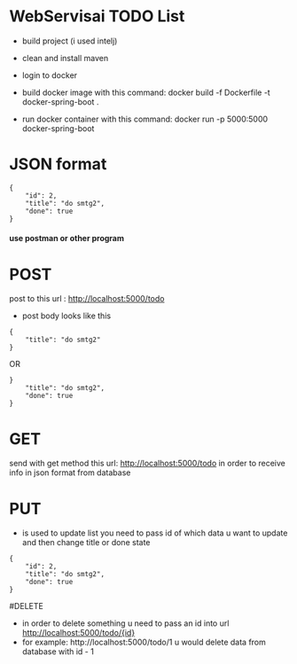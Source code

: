 # WebServisai TODO List

* build project (i used intelj)

* clean and install maven

* login to docker

* build docker image with this command:
docker build -f Dockerfile -t docker-spring-boot .

* run docker container with this command:
docker run -p 5000:5000 docker-spring-boot

# JSON format
```
{
    "id": 2,
    "title": "do smtg2",
    "done": true
}
```
#### use postman or other program 
# POST
post to this url :
[http://localhost:5000/todo](http://localhost:5000/todo)
* post body looks like this
```
{
    "title": "do smtg2"
}
```
OR
```
}
    "title": "do smtg2",
    "done": true
}
```
# GET
send with get method this url:
[http://localhost:5000/todo](http://localhost:5000/todo)
in order to receive info in json format from database
# PUT
* is used to update list
you need to pass id of which data u want to update
and then change title or done state
```
{
    "id": 2,
    "title": "do smtg2",
    "done": true
}
```
#DELETE
* in order to delete something u need to pass an id into url
[http://localhost:5000/todo/{id}](http://localhost:5000/todo/{id})
* for example: http://localhost:5000/todo/1 u would delete data from database with id - 1
